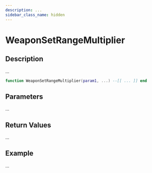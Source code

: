 ```yaml
---
description: ...
sidebar_class_name: hidden
---
```


# WeaponSetRangeMultiplier

## Description

...

```lua
function WeaponSetRangeMultiplier(param1, ...) --[[ ... ]] end
```

## Parameters

...

## Return Values

...

## Example

...

